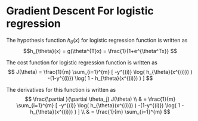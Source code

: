 # Gradient Descent For logistic regression
The hypothesis function $h_{\theta}(x)$ for logistic regression function is written as  
$$h_{\theta}(x) = g(\theta^{T}x) = \frac{1}{1+e^{\theta^Tx}} $$

The cost function for logistic regression function is written as  
$$
   J(\theta) = \frac{1}{m} \sum_{i=1}^{m} 
   [
       -y^{(i)} \log( h_{\theta}(x^{(i)}) ) 
       -(1-y^{(i)}) \log( 1 - h_{\theta}(x^{(i)}) ) 
   ]
$$

The derivatives for this function is written as
$$
   \frac{\partial }{\partial \theta_j} J(\theta)
   \\ &
   = \frac{1}{m} \sum_{i=1}^{m} 
   [
       -y^{(i)} \log( h_{\theta}(x^{(i)}) ) 
       -(1-y^{(i)}) \log( 1 - h_{\theta}(x^{(i)}) ) 
   ]
   \\ &
   = \frac{1}{m} \sum_{i=1}^{m} 
$$

